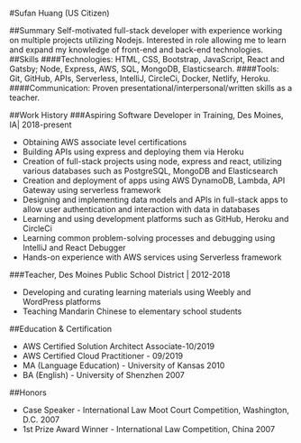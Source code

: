 #Sufan Huang (US Citizen)
 
##Summary
Self-motivated full-stack developer with experience working on multiple projects utilizing Nodejs.  Interested in role allowing me to learn and expand my knowledge of front-end and back-end technologies.
##Skills
####Technologies: 
HTML, CSS, Bootstrap, JavaScript, React and Gatsby; Node, Express, AWS, SQL, MongoDB, Elasticsearch.
####Tools: 
Git, GitHub, APIs, Serverless, IntelliJ, CircleCi, Docker, Netlify, Heroku.
####Communication: 
Proven presentational/interpersonal/written skills as a teacher.

##Work History
###Aspiring Software Developer in Training, Des Moines, IA| 2018-present
* Obtaining AWS associate level certifications
* Building APIs using express and deploying them via Heroku
* Creation of full-stack projects using node, express and react, utilizing various databases such as PostgreSQL, MongoDB and Elasticsearch
* Creation and deployment of apps using AWS DynamoDB, Lambda, API Gateway using serverless framework
* Designing and implementing data models and APIs in full-stack apps to allow user authentication and interaction with data in databases
* Learning and using development platforms such as GitHub, Heroku and CircleCi
* Learning common problem-solving processes and debugging using IntelliJ and React Debugger
* Hands-on experience with AWS services using Serverless framework

###Teacher, Des Moines Public School District | 2012-2018
* Developing and curating learning materials using Weebly and WordPress platforms
* Teaching Mandarin Chinese to elementary school students

##Education & Certification
* AWS Certified Solution Architect Associate-10/2019
* AWS Certified Cloud Practitioner - 09/2019
* MA (Language Education) - University of Kansas 2010
* BA (English) - University of Shenzhen 2007

##Honors
* Case Speaker - International Law Moot Court Competition, Washington, D.C. 2007
* 1st Prize Award Winner - International Law Competition, China 2007 

